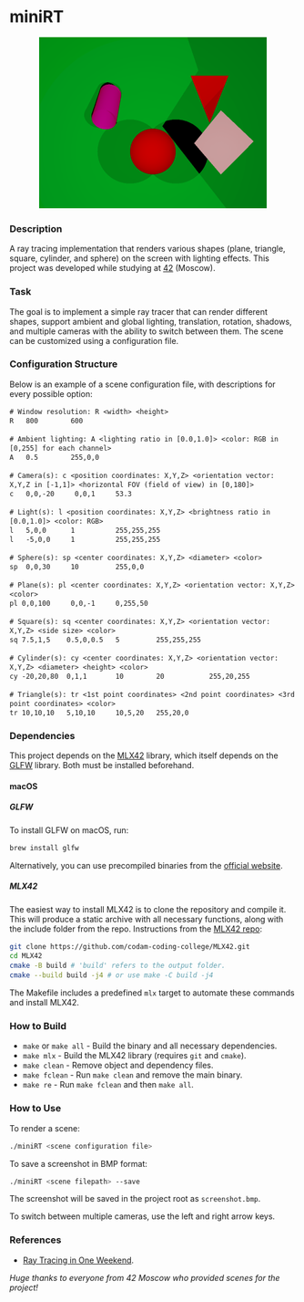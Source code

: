 # miniRT

<p align="center">
  <img width="400" height="300" src="./miniRT/screenshot.bmp">
</p>

### Description

A ray tracing implementation that renders various shapes (plane, triangle, square, cylinder, and sphere) on the screen with lighting effects. This project was developed while studying at [42](https://42.fr) (Moscow).

### Task

The goal is to implement a simple ray tracer that can render different shapes, support ambient and global lighting, translation, rotation, shadows, and multiple cameras with the ability to switch between them. The scene can be customized using a configuration file.

### Configuration Structure

Below is an example of a scene configuration file, with descriptions for every possible option:

```
# Window resolution: R <width> <height>
R   800        600

# Ambient lighting: A <lighting ratio in [0.0,1.0]> <color: RGB in [0,255] for each channel>
A   0.5        255,0,0

# Camera(s): c <position coordinates: X,Y,Z> <orientation vector: X,Y,Z in [-1,1]> <horizontal FOV (field of view) in [0,180]>
c   0,0,-20     0,0,1     53.3

# Light(s): l <position coordinates: X,Y,Z> <brightness ratio in [0.0,1.0]> <color: RGB>
l   5,0,0      1          255,255,255
l   -5,0,0     1          255,255,255

# Sphere(s): sp <center coordinates: X,Y,Z> <diameter> <color>
sp  0,0,30     10         255,0,0

# Plane(s): pl <center coordinates: X,Y,Z> <orientation vector: X,Y,Z> <color>
pl 0,0,100     0,0,-1     0,255,50

# Square(s): sq <center coordinates: X,Y,Z> <orientation vector: X,Y,Z> <side size> <color>
sq 7.5,1,5    0.5,0,0.5   5         255,255,255

# Cylinder(s): cy <center coordinates: X,Y,Z> <orientation vector: X,Y,Z> <diameter> <height> <color>
cy -20,20,80  0,1,1       10        20           255,20,255

# Triangle(s): tr <1st point coordinates> <2nd point coordinates> <3rd point coordinates> <color>
tr 10,10,10   5,10,10     10,5,20   255,20,0  
```

### Dependencies

This project depends on the [MLX42](https://github.com/codam-coding-college/MLX42.git) library, which itself depends on the [GLFW](https://www.glfw.org/) library. Both must be installed beforehand.

#### macOS

##### GLFW

To install GLFW on macOS, run:

```bash
brew install glfw
```

Alternatively, you can use precompiled binaries from the [official website](https://www.glfw.org/download.html).

##### MLX42

The easiest way to install MLX42 is to clone the repository and compile it. This will produce a static archive with all necessary functions, along with the include folder from the repo. Instructions from the [MLX42 repo](https://github.com/codam-coding-college/MLX42?tab=readme-ov-file#for-macos):

```bash
git clone https://github.com/codam-coding-college/MLX42.git
cd MLX42
cmake -B build # 'build' refers to the output folder.
cmake --build build -j4 # or use make -C build -j4
```

The Makefile includes a predefined `mlx` target to automate these commands and install MLX42.

### How to Build

- `make` or `make all` - Build the binary and all necessary dependencies.
- `make mlx` - Build the MLX42 library (requires `git` and `cmake`).
- `make clean` - Remove object and dependency files.
- `make fclean` - Run `make clean` and remove the main binary.
- `make re` - Run `make fclean` and then `make all`.

### How to Use

To render a scene:

```bash
./miniRT <scene configuration file>
```

To save a screenshot in BMP format:

```bash
./miniRT <scene filepath> --save
```

The screenshot will be saved in the project root as `screenshot.bmp`.

To switch between multiple cameras, use the left and right arrow keys.

### References

- [Ray Tracing in One Weekend](https://raytracing.github.io/).

*Huge thanks to everyone from 42 Moscow who provided scenes for the project!*
